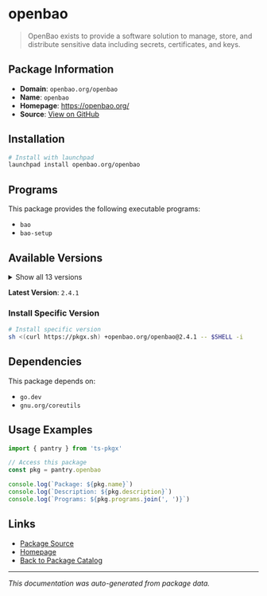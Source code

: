 # openbao

> OpenBao exists to provide a software solution to manage, store, and distribute sensitive data including secrets, certificates, and keys.

## Package Information

- **Domain**: `openbao.org/openbao`
- **Name**: `openbao`
- **Homepage**: https://openbao.org/
- **Source**: [View on GitHub](https://github.com/pkgxdev/pantry/tree/main/projects/openbao.org/openbao/package.yml)

## Installation

```bash
# Install with launchpad
launchpad install openbao.org/openbao
```

## Programs

This package provides the following executable programs:

- `bao`
- `bao-setup`

## Available Versions

<details>
<summary>Show all 13 versions</summary>

- `2.4.1`, `2.4.0`, `2.3.2`, `2.3.1`, `2.2.2`
- `2.2.1`, `2.2.0`, `2.1.1`, `2.1.0`, `2.0.3`
- `2.0.2`, `2.0.1`, `2.0.0`

</details>

**Latest Version**: `2.4.1`

### Install Specific Version

```bash
# Install specific version
sh <(curl https://pkgx.sh) +openbao.org/openbao@2.4.1 -- $SHELL -i
```

## Dependencies

This package depends on:

- `go.dev`
- `gnu.org/coreutils`

## Usage Examples

```typescript
import { pantry } from 'ts-pkgx'

// Access this package
const pkg = pantry.openbao

console.log(`Package: ${pkg.name}`)
console.log(`Description: ${pkg.description}`)
console.log(`Programs: ${pkg.programs.join(', ')}`)
```

## Links

- [Package Source](https://github.com/pkgxdev/pantry/tree/main/projects/openbao.org/openbao/package.yml)
- [Homepage](https://openbao.org/)
- [Back to Package Catalog](../../../package-catalog.md)

---

*This documentation was auto-generated from package data.*

